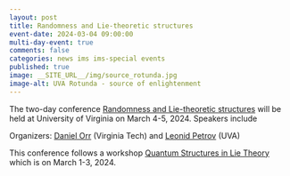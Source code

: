 ```yaml
---
layout: post
title: Randomness and Lie-theoretic structures
event-date: 2024-03-04 09:00:00
multi-day-event: true
comments: false
categories: news ims ims-special events 
published: true
image: __SITE_URL__/img/source_rotunda.jpg
image-alt: UVA Rotunda - source of enlightenment
---
```


The two-day conference [Randomness and Lie-theoretic structures]({{site.url}}/random-lie-2024/) will be held at University of Virginia on March 4-5, 2024. Speakers include 

Organizers: [Daniel Orr](https://personal.math.vt.edu/dorr/) (Virginia Tech) and [Leonid Petrov](https://lpetrov.cc) (UVA)

This conference follows a workshop [Quantum Structures in Lie Theory]({{site.url}}/ims/workshop-spring-2024/) which is on March 1-3, 2024.